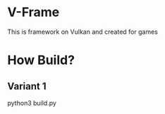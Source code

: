 # V-Frame
This is framework on Vulkan and created for games
# How Build?
## Variant 1
python3 build.py
